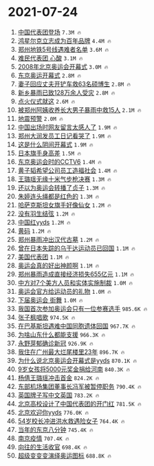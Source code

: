 # 2021-07-24

1. [中国代表团登场](https://s.weibo.com/weibo?q=%23%E4%B8%AD%E5%9B%BD%E4%BB%A3%E8%A1%A8%E5%9B%A2%E7%99%BB%E5%9C%BA%23&Refer=top) `7.3M 🔥`
1. [鸿星尔克立志成为百年品牌](https://s.weibo.com/weibo?q=%23%E9%B8%BF%E6%98%9F%E5%B0%94%E5%85%8B%E7%AB%8B%E5%BF%97%E6%88%90%E4%B8%BA%E7%99%BE%E5%B9%B4%E5%93%81%E7%89%8C%23&Refer=top) `4.4M 🔥`
1. [郑州地铁5号线遇难者名单](https://s.weibo.com/weibo?q=%23%E9%83%91%E5%B7%9E%E5%9C%B0%E9%93%815%E5%8F%B7%E7%BA%BF%E9%81%87%E9%9A%BE%E8%80%85%E5%90%8D%E5%8D%95%23&Refer=top) `3.6M 🔥`
1. [难民代表团 心酸](https://s.weibo.com/weibo?q=%E9%9A%BE%E6%B0%91%E4%BB%A3%E8%A1%A8%E5%9B%A2%20%E5%BF%83%E9%85%B8&Refer=top) `3.1M 🔥`
1. [2008年北京奥运会开幕式](https://s.weibo.com/weibo?q=%232008%E5%B9%B4%E5%8C%97%E4%BA%AC%E5%A5%A5%E8%BF%90%E4%BC%9A%E5%BC%80%E5%B9%95%E5%BC%8F%23&Refer=top) `3.0M 🔥`
1. [东京奥运开幕式](https://s.weibo.com/weibo?q=%23%E4%B8%9C%E4%BA%AC%E5%A5%A5%E8%BF%90%E5%BC%80%E5%B9%95%E5%BC%8F%23&Refer=top) `2.8M 🔥`
1. [妻子回应丈夫开铲车救63名硕博生](https://s.weibo.com/weibo?q=%23%E5%A6%BB%E5%AD%90%E5%9B%9E%E5%BA%94%E4%B8%88%E5%A4%AB%E5%BC%80%E9%93%B2%E8%BD%A6%E6%95%9163%E5%90%8D%E7%A1%95%E5%8D%9A%E7%94%9F%23&Refer=top) `2.8M 🔥`
1. [新乡暴雨已致128万余人受灾](https://s.weibo.com/weibo?q=%23%E6%96%B0%E4%B9%A1%E6%9A%B4%E9%9B%A8%E5%B7%B2%E8%87%B4128%E4%B8%87%E4%BD%99%E4%BA%BA%E5%8F%97%E7%81%BE%23&Refer=top) `2.8M 🔥`
1. [点火仪式就这](https://s.weibo.com/weibo?q=%23%E7%82%B9%E7%81%AB%E4%BB%AA%E5%BC%8F%E5%B0%B1%E8%BF%99%23&Refer=top) `2.6M 🔥`
1. [被郑州阿姨收养长大男子暴雨中救15人](https://s.weibo.com/weibo?q=%23%E8%A2%AB%E9%83%91%E5%B7%9E%E9%98%BF%E5%A7%A8%E6%94%B6%E5%85%BB%E9%95%BF%E5%A4%A7%E7%94%B7%E5%AD%90%E6%9A%B4%E9%9B%A8%E4%B8%AD%E6%95%9115%E4%BA%BA%23&Refer=top) `2.1M 🔥`
1. [地震预警](https://s.weibo.com/weibo?q=%E5%9C%B0%E9%9C%87%E9%A2%84%E8%AD%A6&Refer=top) `2.0M 🔥`
1. [中国出场时网友留言太感人了](https://s.weibo.com/weibo?q=%23%E4%B8%AD%E5%9B%BD%E5%87%BA%E5%9C%BA%E6%97%B6%E7%BD%91%E5%8F%8B%E7%95%99%E8%A8%80%E5%A4%AA%E6%84%9F%E4%BA%BA%E4%BA%86%23&Refer=top) `1.9M 🔥`
1. [郑州大润发员工日记看哭了](https://s.weibo.com/weibo?q=%23%E9%83%91%E5%B7%9E%E5%A4%A7%E6%B6%A6%E5%8F%91%E5%91%98%E5%B7%A5%E6%97%A5%E8%AE%B0%E7%9C%8B%E5%93%AD%E4%BA%86%23&Refer=top) `1.9M 🔥`
1. [这是什么阴间开幕式](https://s.weibo.com/weibo?q=%23%E8%BF%99%E6%98%AF%E4%BB%80%E4%B9%88%E9%98%B4%E9%97%B4%E5%BC%80%E5%B9%95%E5%BC%8F%23&Refer=top) `1.9M 🔥`
1. [日本旗手身高差](https://s.weibo.com/weibo?q=%23%E6%97%A5%E6%9C%AC%E6%97%97%E6%89%8B%E8%BA%AB%E9%AB%98%E5%B7%AE%23&Refer=top) `1.5M 🔥`
1. [东京奥运会时的CCTV6](https://s.weibo.com/weibo?q=%23%E4%B8%9C%E4%BA%AC%E5%A5%A5%E8%BF%90%E4%BC%9A%E6%97%B6%E7%9A%84CCTV6%23&Refer=top) `1.4M 🔥`
1. [黄子韬希望公司员工造福社会](https://s.weibo.com/weibo?q=%23%E9%BB%84%E5%AD%90%E9%9F%AC%E5%B8%8C%E6%9C%9B%E5%85%AC%E5%8F%B8%E5%91%98%E5%B7%A5%E9%80%A0%E7%A6%8F%E7%A4%BE%E4%BC%9A%23&Refer=top) `1.4M 🔥`
1. [王璐瑶无缘十米气步枪决赛](https://s.weibo.com/weibo?q=%23%E7%8E%8B%E7%92%90%E7%91%B6%E6%97%A0%E7%BC%98%E5%8D%81%E7%B1%B3%E6%B0%94%E6%AD%A5%E6%9E%AA%E5%86%B3%E8%B5%9B%23&Refer=top) `1.3M 🔥`
1. [还以为奥运会转播了贞子](https://s.weibo.com/weibo?q=%23%E8%BF%98%E4%BB%A5%E4%B8%BA%E5%A5%A5%E8%BF%90%E4%BC%9A%E8%BD%AC%E6%92%AD%E4%BA%86%E8%B4%9E%E5%AD%90%23&Refer=top) `1.3M 🔥`
1. [朱婷连头绳都是红色的](https://s.weibo.com/weibo?q=%23%E6%9C%B1%E5%A9%B7%E8%BF%9E%E5%A4%B4%E7%BB%B3%E9%83%BD%E6%98%AF%E7%BA%A2%E8%89%B2%E7%9A%84%23&Refer=top) `1.3M 🔥`
1. [哈萨克斯坦女旗手好像仙女](https://s.weibo.com/weibo?q=%23%E5%93%88%E8%90%A8%E5%85%8B%E6%96%AF%E5%9D%A6%E5%A5%B3%E6%97%97%E6%89%8B%E5%A5%BD%E5%83%8F%E4%BB%99%E5%A5%B3%23&Refer=top) `1.2M 🔥`
1. [没有羽生结弦](https://s.weibo.com/weibo?q=%23%E6%B2%A1%E6%9C%89%E7%BE%BD%E7%94%9F%E7%BB%93%E5%BC%A6%23&Refer=top) `1.2M 🔥`
1. [中国红yyds](https://s.weibo.com/weibo?q=%23%E4%B8%AD%E5%9B%BD%E7%BA%A2yyds%23&Refer=top) `1.2M 🔥`
1. [黄码](https://s.weibo.com/weibo?q=%E9%BB%84%E7%A0%81&Refer=top) `1.2M 🔥`
1. [郑州暴雨冲出汉代古墓](https://s.weibo.com/weibo?q=%23%E9%83%91%E5%B7%9E%E6%9A%B4%E9%9B%A8%E5%86%B2%E5%87%BA%E6%B1%89%E4%BB%A3%E5%8F%A4%E5%A2%93%23&Refer=top) `1.2M 🔥`
1. [曾在日本失踪的乌干达运动员已回国](https://s.weibo.com/weibo?q=%23%E6%9B%BE%E5%9C%A8%E6%97%A5%E6%9C%AC%E5%A4%B1%E8%B8%AA%E7%9A%84%E4%B9%8C%E5%B9%B2%E8%BE%BE%E8%BF%90%E5%8A%A8%E5%91%98%E5%B7%B2%E5%9B%9E%E5%9B%BD%23&Refer=top) `1.1M 🔥`
1. [美国代表团](https://s.weibo.com/weibo?q=%E7%BE%8E%E5%9B%BD%E4%BB%A3%E8%A1%A8%E5%9B%A2&Refer=top) `1.1M 🔥`
1. [奥运会真的好出神颜啊](https://s.weibo.com/weibo?q=%23%E5%A5%A5%E8%BF%90%E4%BC%9A%E7%9C%9F%E7%9A%84%E5%A5%BD%E5%87%BA%E7%A5%9E%E9%A2%9C%E5%95%8A%23&Refer=top) `1.1M 🔥`
1. [郑州暴雨造成直接经济损失655亿元](https://s.weibo.com/weibo?q=%23%E9%83%91%E5%B7%9E%E6%9A%B4%E9%9B%A8%E9%80%A0%E6%88%90%E7%9B%B4%E6%8E%A5%E7%BB%8F%E6%B5%8E%E6%8D%9F%E5%A4%B1655%E4%BA%BF%E5%85%83%23&Refer=top) `1.1M 🔥`
1. [中方对7个美方人员和实体实施制裁](https://s.weibo.com/weibo?q=%23%E4%B8%AD%E6%96%B9%E5%AF%B97%E4%B8%AA%E7%BE%8E%E6%96%B9%E4%BA%BA%E5%91%98%E5%92%8C%E5%AE%9E%E4%BD%93%E5%AE%9E%E6%96%BD%E5%88%B6%E8%A3%81%23&Refer=top) `1.0M 🔥`
1. [奥运会官方给运动员的礼物](https://s.weibo.com/weibo?q=%23%E5%A5%A5%E8%BF%90%E4%BC%9A%E5%AE%98%E6%96%B9%E7%BB%99%E8%BF%90%E5%8A%A8%E5%91%98%E7%9A%84%E7%A4%BC%E7%89%A9%23&Refer=top) `1.0M 🔥`
1. [下届奥运会 街舞](https://s.weibo.com/weibo?q=%E4%B8%8B%E5%B1%8A%E5%A5%A5%E8%BF%90%E4%BC%9A%20%E8%A1%97%E8%88%9E&Refer=top) `1.0M 🔥`
1. [我国首次参加奥运会只有一位参赛选手](https://s.weibo.com/weibo?q=%23%E6%88%91%E5%9B%BD%E9%A6%96%E6%AC%A1%E5%8F%82%E5%8A%A0%E5%A5%A5%E8%BF%90%E4%BC%9A%E5%8F%AA%E6%9C%89%E4%B8%80%E4%BD%8D%E5%8F%82%E8%B5%9B%E9%80%89%E6%89%8B%23&Refer=top) `985.6K 🔥`
1. [张子枫唱歌](https://s.weibo.com/weibo?q=%E5%BC%A0%E5%AD%90%E6%9E%AB%E5%94%B1%E6%AD%8C&Refer=top) `974.5K 🔥`
1. [在巴基斯坦遇难中国同胞遗体回国](https://s.weibo.com/weibo?q=%23%E5%9C%A8%E5%B7%B4%E5%9F%BA%E6%96%AF%E5%9D%A6%E9%81%87%E9%9A%BE%E4%B8%AD%E5%9B%BD%E5%90%8C%E8%83%9E%E9%81%97%E4%BD%93%E5%9B%9E%E5%9B%BD%23&Refer=top) `967.7K 🔥`
1. [为啥山东什么都能支援](https://s.weibo.com/weibo?q=%23%E4%B8%BA%E5%95%A5%E5%B1%B1%E4%B8%9C%E4%BB%80%E4%B9%88%E9%83%BD%E8%83%BD%E6%94%AF%E6%8F%B4%23&Refer=top) `966.3K 🔥`
1. [永野芽郁确诊新冠](https://s.weibo.com/weibo?q=%23%E6%B0%B8%E9%87%8E%E8%8A%BD%E9%83%81%E7%A1%AE%E8%AF%8A%E6%96%B0%E5%86%A0%23&Refer=top) `926.9K 🔥`
1. [我住在广州最大烂尾楼里23年](https://s.weibo.com/weibo?q=%23%E6%88%91%E4%BD%8F%E5%9C%A8%E5%B9%BF%E5%B7%9E%E6%9C%80%E5%A4%A7%E7%83%82%E5%B0%BE%E6%A5%BC%E9%87%8C23%E5%B9%B4%23&Refer=top) `896.7K 🔥`
1. [为什么说北京奥运会开幕式是yyds](https://s.weibo.com/weibo?q=%23%E4%B8%BA%E4%BB%80%E4%B9%88%E8%AF%B4%E5%8C%97%E4%BA%AC%E5%A5%A5%E8%BF%90%E4%BC%9A%E5%BC%80%E5%B9%95%E5%BC%8F%E6%98%AFyyds%23&Refer=top) `870.1K 🔥`
1. [9岁女孩将5000元奖金捐给河南](https://s.weibo.com/weibo?q=%239%E5%B2%81%E5%A5%B3%E5%AD%A9%E5%B0%865000%E5%85%83%E5%A5%96%E9%87%91%E6%8D%90%E7%BB%99%E6%B2%B3%E5%8D%97%23&Refer=top) `840.3K 🔥`
1. [杨倩王璐瑶冲击首金](https://s.weibo.com/weibo?q=%23%E6%9D%A8%E5%80%A9%E7%8E%8B%E7%92%90%E7%91%B6%E5%86%B2%E5%87%BB%E9%A6%96%E9%87%91%23&Refer=top) `824.2K 🔥`
1. [东部机场集团董事长冯军被暂停职务](https://s.weibo.com/weibo?q=%23%E4%B8%9C%E9%83%A8%E6%9C%BA%E5%9C%BA%E9%9B%86%E5%9B%A2%E8%91%A3%E4%BA%8B%E9%95%BF%E5%86%AF%E5%86%9B%E8%A2%AB%E6%9A%82%E5%81%9C%E8%81%8C%E5%8A%A1%23&Refer=top) `790.4K 🔥`
1. [英国牌子写中文英国](https://s.weibo.com/weibo?q=%23%E8%8B%B1%E5%9B%BD%E7%89%8C%E5%AD%90%E5%86%99%E4%B8%AD%E6%96%87%E8%8B%B1%E5%9B%BD%23&Refer=top) `783.2K 🔥`
1. [北京高校设计了中国代表团的开门红](https://s.weibo.com/weibo?q=%23%E5%8C%97%E4%BA%AC%E9%AB%98%E6%A0%A1%E8%AE%BE%E8%AE%A1%E4%BA%86%E4%B8%AD%E5%9B%BD%E4%BB%A3%E8%A1%A8%E5%9B%A2%E7%9A%84%E5%BC%80%E9%97%A8%E7%BA%A2%23&Refer=top) `781.5K 🔥`
1. [北京欢迎你yyds](https://s.weibo.com/weibo?q=%23%E5%8C%97%E4%BA%AC%E6%AC%A2%E8%BF%8E%E4%BD%A0yyds%23&Refer=top) `776.0K 🔥`
1. [54岁校长冲进洪水救遇险女子](https://s.weibo.com/weibo?q=%2354%E5%B2%81%E6%A0%A1%E9%95%BF%E5%86%B2%E8%BF%9B%E6%B4%AA%E6%B0%B4%E6%95%91%E9%81%87%E9%99%A9%E5%A5%B3%E5%AD%90%23&Refer=top) `764.4K 🔥`
1. [当年的东京八分钟](https://s.weibo.com/weibo?q=%23%E5%BD%93%E5%B9%B4%E7%9A%84%E4%B8%9C%E4%BA%AC%E5%85%AB%E5%88%86%E9%92%9F%23&Refer=top) `745.4K 🔥`
1. [南京疫情](https://s.weibo.com/weibo?q=%23%E5%8D%97%E4%BA%AC%E7%96%AB%E6%83%85%23&Refer=top) `707.4K 🔥`
1. [向往的生活收官](https://s.weibo.com/weibo?q=%23%E5%90%91%E5%BE%80%E7%9A%84%E7%94%9F%E6%B4%BB%E6%94%B6%E5%AE%98%23&Refer=top) `698.4K 🔥`
1. [超级变变变演绎奥运图标](https://s.weibo.com/weibo?q=%23%E8%B6%85%E7%BA%A7%E5%8F%98%E5%8F%98%E5%8F%98%E6%BC%94%E7%BB%8E%E5%A5%A5%E8%BF%90%E5%9B%BE%E6%A0%87%23&Refer=top) `688.8K 🔥`
